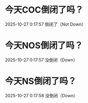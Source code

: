 # 今天COC倒闭了吗？

2025-10-27 0:17:57 倒闭了（Not Down）

# 今天NOS倒闭了吗？

2025-10-27 0:17:57 没倒闭（Down）

# 今天NS倒闭了吗？

2025-10-27 0:17:58 没倒闭（Down）

